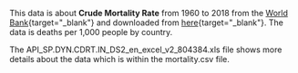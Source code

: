 
This data is about **Crude Mortality Rate**  from 1960 to 2018 from the [World Bank](https://data.worldbank.org/indicator/SP.DYN.CDRT.IN){target="_blank"} and downloaded from [here](https://data.worldbank.org/indicator/SP.DYN.CDRT.IN){target="_blank"}. The data is deaths per 1,000 people by country.

The API_SP.DYN.CDRT.IN_DS2_en_excel_v2_804384.xls file shows more details about the data which is within the mortality.csv file.